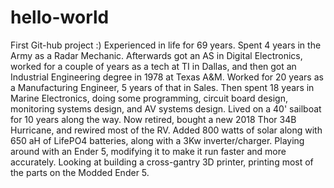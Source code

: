 # hello-world
First Git-hub project :)
Experienced in life for 69 years. Spent 4 years in the Army as a Radar Mechanic. Afterwards got an AS in Digital Electronics, worked for a couple of years as a tech at TI in Dallas, and then got an Industrial Engineering degree in 1978 at Texas A&M.  Worked for 20 years as a Manufacturing Engineer, 5 years of that in Sales. Then spent 18 years in Marine Electronics, doing some programming, circuit board design, monitoring systems design, and AV systems design. Lived on a 40' sailboat for 10 years along the way. Now retired, bought a new 2018 Thor 34B Hurricane, and rewired most of the RV. Added 800 watts of solar along with 650 aH of LifePO4 batteries, along with a 3Kw inverter/charger. Playing around with an Ender 5, modifying it to make it run faster and more accurately. Looking at building a cross-gantry 3D printer, printing most of the parts on the Modded Ender 5. 
